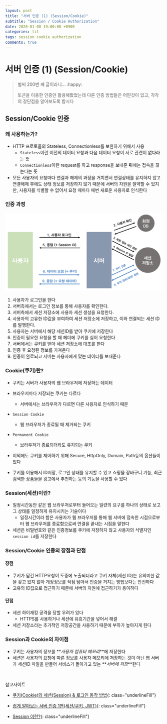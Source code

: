 ```yaml
---
layout: post
title: "서버 인증 (1) (Session/Cookie)"
subtitle: "Session / Cookie Authorization"
date: 2020-01-08 19:00:00 +0900
categories: til
tags: session cookie authorization
comments: true
---
```


# 서버 인증 (1) (Session/Cookie)

> 벌써 200번 째 글이라니... :happy:
>
> 토큰을 이용한 인증만 활용해봤었는데 다른 인증 방법들은 어떤것이 있고, 각각의 장단점을 알아보도록 합시다



## Session/Cookie 인증

### 왜 사용하는가?

- HTTP 프로토콜의 Stateless, Connectionless를 보완하기 위해서 사용
  - `Stateless`이란 이전의 데이터 요청과 다음 데이터 요청이 서로 관련이 없다라는 뜻
  - `Connectionless`이란 request를 하고 response을 보내준 뒤에는 접속을 끊는다는 뜻
- 모든 사용자의 요청마다 연결과 해제의 과정을 거치면서 연결상태를 유지하지 않고 연결해제 후에도 상태 정보를 저장하지 않기 때문에 서버의 자원을 절약할 수 있지만, 사용자를 식별할 수 없어서 요청 때마다 매번 새로운 사용자로 인식한다

### 인증 과정

![auth-1](/img/in-post/auth-1.png)

1. 사용자가 로그인을 한다
2. 서버측에서는 로그인 정보를 통해 사용자를 확인한다.
3. 서버측에서 세션 저장소에 사용자 세션 생성을 요청한다.
4. 사용자의 고유한 ID값을 부여하여 세션 저장소에 저장하고, 이와 연결되는 세션 ID를 발행한다.
5. 사용자는 서버에서 해당 세션ID를 받아 쿠키에 저장한다
6. 인증이 필요한 요청을 할 때 헤더에 쿠키를 실어 요청한다
7. 서버에서는 쿠키를 받아 세션 저장소에 대조를 한다
8. 인증 후 요청된 정보를 가져온다
9. 인증이 완료되고 서버는 사용자에게 맞는 데이터를 보내준다

### Cookie(쿠키)란?

- 쿠키는 서버가 사용자의 웹 브라우저에 저장하는 데이터
- 브라우저마다 저장되는 쿠키는 다르다
  - 서버에서는 브라우저가 다르면 다른 사용자로 인식하기 때문
- `Session Cookie`
  - 웹 브라우저가 종료될 때 제거되는 쿠키
- `Permanent Cookie`
  - 브라우저가 종료되더라도 유지되는 쿠키
- 이외에도 쿠키를 제어하기 위해 Secure, HttpOnly, Domain, Path등의 옵션들이 있다

- 쿠키를 이용해서 ID저장, 로그인 상태를 유지할 수 있고 쇼핑몰 장바구니 기능, 최근 검색한 상품들을 광고에서 추천하는 등의 기능을 사용할 수 있다

### Session(세션)이란?

- 일정시간동안 같은 웹 브라우저로부터 들어오는 일련의 요구를 하나의 상태로 보고 그 상태를 일정하게 유지시키는 기술이다
  - 일정시간이라 함은 사용자가 웹 브라우저를 통해 웹 서버에 접속한 시점으로부터 웹 브라우저를 종료함으로써 연결을 끝내는 시점을 말한다
- 세션은 비밀번호와 같은 인증정보를 쿠키에 저장하지 않고 사용자의 식별자인 `session id`를 저장한다

### Session/Cookie 인증의 장점과 단점

#### 장점

- 쿠키가 담긴 HTTP요청이 도중에 노출되더라고 쿠키 자체(세션 ID)는 유의미한 값을 갖고 있지 않아 계정정보를 직점 담아서 인증을 거치는 방법보다는 안전하다
- 고유의 ID값으로 접근하기 때문에 서버의 자원에 접근하기가 용이하다

#### 단점

- 세션 하이재킹 공격을 당할 우려가 있다
  - HTTPS를 사용하거나 세션에 유효기간을 넣어서 해결
- 세션 저장소라는 추가적인 저장공간을 사용하기 때문에 부하가 높아지게 된다

### Session과 Cookie의 차이점

- 쿠키는 사용자의 정보를 **_사용자 컴퓨터 메모리_**에 저장한다
- 세션은 사용자의 요청에 따른 정보를 사용자 메모리에 저장하는 것이 아닌 웹 서버가 세션ID 파일을 만들어 서비스가 돌아가고 있는 **_서버에 저장_**한다

<br>

참고사이트

- [쿠키(Cookie)와 세션(Session) & 로그인 동작 방법](https://cjh5414.github.io/cookie-and-session/){: class="underlineFill"} 
- [쉽게 알아보는 서버 인증 1편(세션/쿠키, JWT)](https://tansfil.tistory.com/58){: class="underlineFill"} 

- [Session 이란?](https://88240.tistory.com/190){: class="underlineFill"} 